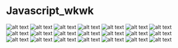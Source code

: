 # Javascript_wkwk
![alt text](https://github.com/Abimanyu02XR4/Javascript_wkwk/blob/master/Screenshot/Screenshot%20(100).png?raw=true)
![alt text](https://github.com/Abimanyu02XR4/Javascript_wkwk/blob/master/Screenshot/Screenshot%20(101).png?raw=true)
![alt text](https://github.com/Abimanyu02XR4/Javascript_wkwk/blob/master/Screenshot/Screenshot%20(102).png?raw=true)
![alt text](https://github.com/Abimanyu02XR4/Javascript_wkwk/blob/master/Screenshot/Screenshot%20(103).png?raw=true)
![alt text](https://github.com/Abimanyu02XR4/Javascript_wkwk/blob/master/Screenshot/Screenshot%20(104).png?raw=true)
![alt text](https://github.com/Abimanyu02XR4/Javascript_wkwk/blob/master/Screenshot/Screenshot%20(105).png?raw=true)
![alt text](https://github.com/Abimanyu02XR4/Javascript_wkwk/blob/master/Screenshot/Screenshot%20(106).png?raw=true)
![alt text](https://github.com/Abimanyu02XR4/Javascript_wkwk/blob/master/Screenshot/Screenshot%20(107).png?raw=true)
![alt text](https://github.com/Abimanyu02XR4/Javascript_wkwk/blob/master/Screenshot/Screenshot%20(108).png?raw=true)
![alt text](https://github.com/Abimanyu02XR4/Javascript_wkwk/blob/master/Screenshot/Screenshot%20(109).png?raw=true)
![alt text](https://github.com/Abimanyu02XR4/Javascript_wkwk/blob/master/Screenshot/Screenshot%20(110).png?raw=true)
![alt text](https://github.com/Abimanyu02XR4/Javascript_wkwk/blob/master/Screenshot/Screenshot%20(111).png?raw=true)
![alt text](https://github.com/Abimanyu02XR4/Javascript_wkwk/blob/master/Screenshot/Screenshot%20(112).png?raw=true)
![alt text](https://github.com/Abimanyu02XR4/Javascript_wkwk/blob/master/Screenshot/Screenshot%20(113).png?raw=true)
![alt text](https://github.com/Abimanyu02XR4/Javascript_wkwk/blob/master/Screenshot/Screenshot%20(114).png?raw=true)
![alt text](https://github.com/Abimanyu02XR4/Javascript_wkwk/blob/master/Screenshot/Screenshot%20(115).png?raw=true)
![alt text](https://github.com/Abimanyu02XR4/Javascript_wkwk/blob/master/Screenshot/Screenshot%20(116).png?raw=true)
![alt text](https://github.com/Abimanyu02XR4/Javascript_wkwk/blob/master/Screenshot/Screenshot%20(117).png?raw=true)
![alt text](https://github.com/Abimanyu02XR4/Javascript_wkwk/blob/master/Screenshot/Screenshot%20(118).png?raw=true)
![alt text](https://github.com/Abimanyu02XR4/Javascript_wkwk/blob/master/Screenshot/Screenshot%20(119).png?raw=true)
![alt text](https://github.com/Abimanyu02XR4/Javascript_wkwk/blob/master/Screenshot/Screenshot%20(120).png?raw=true)
